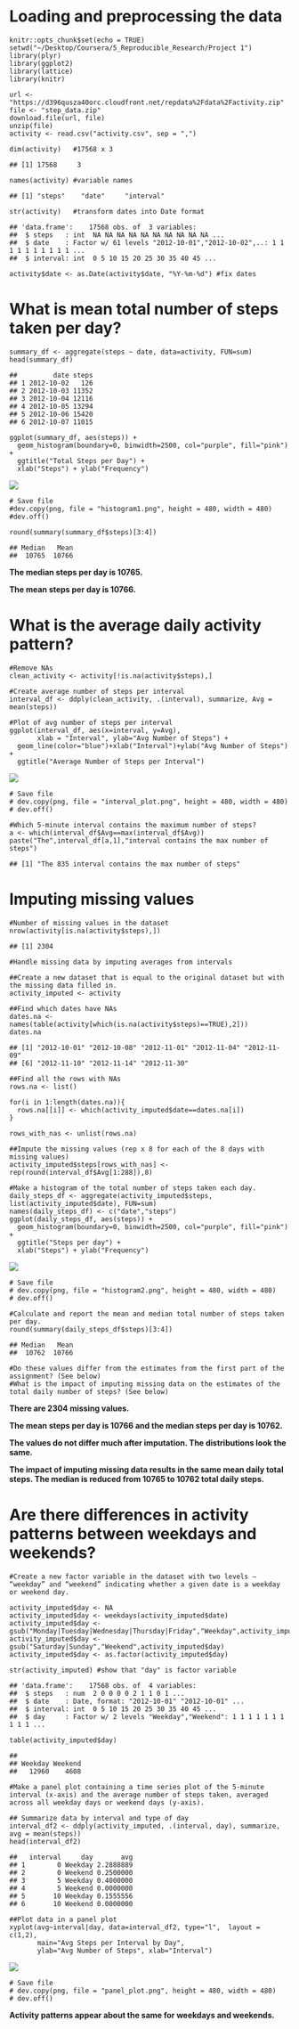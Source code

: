 Loading and preprocessing the data
==================================

    knitr::opts_chunk$set(echo = TRUE)
    setwd("~/Desktop/Coursera/5_Reproducible_Research/Project 1")
    library(plyr)
    library(ggplot2)
    library(lattice) 
    library(knitr)

    url <- "https://d396qusza40orc.cloudfront.net/repdata%2Fdata%2Factivity.zip"
    file <- "step_data.zip"
    download.file(url, file)
    unzip(file)
    activity <- read.csv("activity.csv", sep = ",")

    dim(activity)   #17568 x 3

    ## [1] 17568     3

    names(activity) #variable names

    ## [1] "steps"    "date"     "interval"

    str(activity)   #transform dates into Date format

    ## 'data.frame':    17568 obs. of  3 variables:
    ##  $ steps   : int  NA NA NA NA NA NA NA NA NA NA ...
    ##  $ date    : Factor w/ 61 levels "2012-10-01","2012-10-02",..: 1 1 1 1 1 1 1 1 1 1 ...
    ##  $ interval: int  0 5 10 15 20 25 30 35 40 45 ...

    activity$date <- as.Date(activity$date, "%Y-%m-%d") #fix dates

What is mean total number of steps taken per day?
=================================================

    summary_df <- aggregate(steps ~ date, data=activity, FUN=sum)
    head(summary_df)

    ##         date steps
    ## 1 2012-10-02   126
    ## 2 2012-10-03 11352
    ## 3 2012-10-04 12116
    ## 4 2012-10-05 13294
    ## 5 2012-10-06 15420
    ## 6 2012-10-07 11015

    ggplot(summary_df, aes(steps)) + 
      geom_histogram(boundary=0, binwidth=2500, col="purple", fill="pink") + 
      ggtitle("Total Steps per Day") + 
      xlab("Steps") + ylab("Frequency")

![](PA1_template_files/figure-markdown_strict/unnamed-chunk-2-1.png)

    # Save file
    #dev.copy(png, file = "histogram1.png", height = 480, width = 480)
    #dev.off()

    round(summary(summary_df$steps)[3:4])

    ## Median   Mean 
    ##  10765  10766

**The median steps per day is 10765.**

**The mean steps per day is 10766.**

What is the average daily activity pattern?
===========================================

    #Remove NAs
    clean_activity <- activity[!is.na(activity$steps),]

    #Create average number of steps per interval
    interval_df <- ddply(clean_activity, .(interval), summarize, Avg = mean(steps))

    #Plot of avg number of steps per interval
    ggplot(interval_df, aes(x=interval, y=Avg),
           xlab = "Interval", ylab="Avg Number of Steps") +
      geom_line(color="blue")+xlab("Interval")+ylab("Avg Number of Steps") + 
      ggtitle("Average Number of Steps per Interval")

![](PA1_template_files/figure-markdown_strict/unnamed-chunk-3-1.png)

    # Save file
    # dev.copy(png, file = "interval_plot.png", height = 480, width = 480)
    # dev.off()

    #Which 5-minute interval contains the maximum number of steps?
    a <- which(interval_df$Avg==max(interval_df$Avg))
    paste("The",interval_df[a,1],"interval contains the max number of steps")

    ## [1] "The 835 interval contains the max number of steps"

Imputing missing values
=======================

    #Number of missing values in the dataset
    nrow(activity[is.na(activity$steps),])

    ## [1] 2304

    #Handle missing data by imputing averages from intervals

    ##Create a new dataset that is equal to the original dataset but with the missing data filled in.
    activity_imputed <- activity

    ##Find which dates have NAs
    dates.na <- names(table(activity[which(is.na(activity$steps)==TRUE),2]))
    dates.na

    ## [1] "2012-10-01" "2012-10-08" "2012-11-01" "2012-11-04" "2012-11-09"
    ## [6] "2012-11-10" "2012-11-14" "2012-11-30"

    ##Find all the rows with NAs
    rows.na <- list() 

    for(i in 1:length(dates.na)){
      rows.na[[i]] <- which(activity_imputed$date==dates.na[i])
    }

    rows_with_nas <- unlist(rows.na)

    ##Impute the missing values (rep x 8 for each of the 8 days with missing values)
    activity_imputed$steps[rows_with_nas] <- rep(round(interval_df$Avg[1:288]),8)

    #Make a histogram of the total number of steps taken each day.
    daily_steps_df <- aggregate(activity_imputed$steps, list(activity_imputed$date), FUN=sum)
    names(daily_steps_df) <- c("date","steps")
    ggplot(daily_steps_df, aes(steps)) + 
      geom_histogram(boundary=0, binwidth=2500, col="purple", fill="pink") + 
      ggtitle("Steps per day") + 
      xlab("Steps") + ylab("Frequency")

![](PA1_template_files/figure-markdown_strict/unnamed-chunk-4-1.png)

    # Save file
    # dev.copy(png, file = "histogram2.png", height = 480, width = 480)
    # dev.off()

    #Calculate and report the mean and median total number of steps taken per day.
    round(summary(daily_steps_df$steps)[3:4])

    ## Median   Mean 
    ##  10762  10766

    #Do these values differ from the estimates from the first part of the assignment? (See below)
    #What is the impact of imputing missing data on the estimates of the total daily number of steps? (See below)

**There are 2304 missing values.**

**The mean steps per day is 10766 and the median steps per day is
10762.**

**The values do not differ much after imputation. The distributions look
the same.**

**The impact of imputing missing data results in the same mean daily
total steps. The median is reduced from 10765 to 10762 total daily
steps.**

Are there differences in activity patterns between weekdays and weekends?
=========================================================================

    #Create a new factor variable in the dataset with two levels – “weekday” and “weekend” indicating whether a given date is a weekday or weekend day.

    activity_imputed$day <- NA
    activity_imputed$day <- weekdays(activity_imputed$date)
    activity_imputed$day <- gsub("Monday|Tuesday|Wednesday|Thursday|Friday","Weekday",activity_imputed$day)
    activity_imputed$day <- gsub("Saturday|Sunday","Weekend",activity_imputed$day)
    activity_imputed$day <- as.factor(activity_imputed$day)

    str(activity_imputed) #show that "day" is factor variable

    ## 'data.frame':    17568 obs. of  4 variables:
    ##  $ steps   : num  2 0 0 0 0 2 1 1 0 1 ...
    ##  $ date    : Date, format: "2012-10-01" "2012-10-01" ...
    ##  $ interval: int  0 5 10 15 20 25 30 35 40 45 ...
    ##  $ day     : Factor w/ 2 levels "Weekday","Weekend": 1 1 1 1 1 1 1 1 1 1 ...

    table(activity_imputed$day)

    ## 
    ## Weekday Weekend 
    ##   12960    4608

    #Make a panel plot containing a time series plot of the 5-minute interval (x-axis) and the average number of steps taken, averaged across all weekday days or weekend days (y-axis). 

    ## Summarize data by interval and type of day
    interval_df2 <- ddply(activity_imputed, .(interval, day), summarize, avg = mean(steps))
    head(interval_df2)

    ##   interval     day       avg
    ## 1        0 Weekday 2.2888889
    ## 2        0 Weekend 0.2500000
    ## 3        5 Weekday 0.4000000
    ## 4        5 Weekend 0.0000000
    ## 5       10 Weekday 0.1555556
    ## 6       10 Weekend 0.0000000

    ##Plot data in a panel plot
    xyplot(avg~interval|day, data=interval_df2, type="l",  layout = c(1,2),
           main="Avg Steps per Interval by Day", 
           ylab="Avg Number of Steps", xlab="Interval")

![](PA1_template_files/figure-markdown_strict/unnamed-chunk-5-1.png)

    # Save file
    # dev.copy(png, file = "panel_plot.png", height = 480, width = 480)
    # dev.off()

**Activity patterns appear about the same for weekdays and weekends.**
